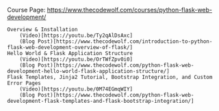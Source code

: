 Course Page: https://www.thecodewolf.com/courses/python-flask-web-development/

    Overview & Installation
        (Video)[https://youtu.be/Ty2qAlDsAxc]
        (Blog Post)[https://www.thecodewolf.com/introduction-to-python-flask-web-development-overview-of-flask/]
    Hello World & Flask Application Structure
        (Video)[https://youtu.be/OrTWfZpv0i0]
        (Blog Post)[https://www.thecodewolf.com/python-flask-web-development-hello-world-flask-application-structure/]
    Flask Templates, Jinja2 Tutorial, Bootstrap Integration, and Custom Error Pages
        (Video)[https://youtu.be/0M74EGmqWIY]
        (Blog Post)[https://www.thecodewolf.com/python-flask-web-development-flask-templates-and-flask-bootstrap-integration/]
